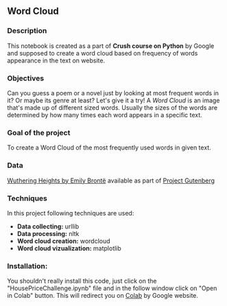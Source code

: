 ## Word Cloud

### Description 
This notebook is created as a part of **Crush course on Python** by Google and supposed to create a word cloud based on frequency of words appearance in the text on website.

### Objectives
Can you guess a poem or a novel just by looking at most frequent words in it? Or maybe its genre at least? Let's give it a try!
A *Word Cloud* is an image that's made up of different sized words. Usually the sizes of the words are determined by how many times each word appears in a specific text.

### Goal of the project
To create a Word Cloud of the most frequently used words in given text.

### Data
[Wuthering Heights by Emily Brontë](https://www.gutenberg.org/files/768/768-0.txt) available as part of [Project Gutenberg](https://www.gutenberg.org)

### Techniques
In this project following techniques are used:
* **Data collecting:** urllib
* **Data processing:** nltk
* **Word cloud creation:** wordcloud
* **Word cloud vizualization:** matplotlib 

### Installation:
You shouldn't really install this code, just click on the "HousePriceChallenge.ipynb" file and in the follow window click on "Open in Colab" button. This will redirect you on [Colab](colab.research.google.com) by Google website.
